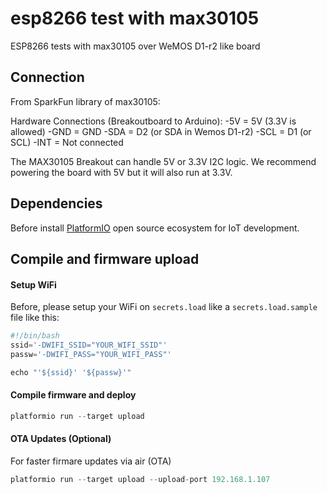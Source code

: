 # esp8266 test with max30105

ESP8266 tests with max30105 over WeMOS D1-r2 like board 

## Connection

From SparkFun library of max30105:

Hardware Connections (Breakoutboard to Arduino):
  -5V = 5V (3.3V is allowed)
  -GND = GND
  -SDA = D2 (or SDA in Wemos D1-r2)
  -SCL = D1 (or SCL)
  -INT = Not connected

The MAX30105 Breakout can handle 5V or 3.3V I2C logic. We recommend powering the board with 5V
but it will also run at 3.3V.

## Dependencies

Before install [PlatformIO](http://platformio.org/) open source ecosystem for IoT development.

## Compile and firmware upload

#### Setup WiFi

Before, please setup your WiFi on `secrets.load` like a `secrets.load.sample` file like this:

``` javascript
#!/bin/bash
ssid='-DWIFI_SSID="YOUR_WIFI_SSID"'
passw='-DWIFI_PASS="YOUR_WIFI_PASS"'

echo "'${ssid}' '${passw}'"
```

#### Compile firmware and deploy

``` javascript
platformio run --target upload
``` 

#### OTA Updates (Optional)

For faster firmare updates via air (OTA)

``` javascript
platformio run --target upload --upload-port 192.168.1.107
``` 


